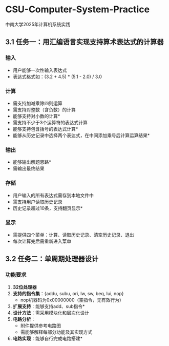 # CSU-Computer-System-Practice
中南大学2025年计算机系统实践

## 3.1 任务一：用汇编语言实现支持算术表达式的计算器

### 输入
- 用户能够一次性输入表达式
- 表达式格式如：(3.2 + 4.5) * (5.1 - 2.0) / 3.0

### 计算
- 需支持加减乘除四则运算
- 需支持对整数（含负数）的计算
- 能够支持对小数的计算*
- 需支持不少于3个运算符的表达式计算
- 能够支持包含括号的表达式计算*
- 能够从历史记录中选择两个表达式，在中间添加乘号后计算运算结果*

### 输出
- 能够输出解题思路*
- 需输出最终结果

### 存储
- 用户输入的所有表达式需存到本地文件中
- 需支持用户读取历史记录
- 历史记录超过10条，支持翻页显示*

### 显示
- 需提供四个菜单：计算、读取历史记录、清空历史记录、退出
- 每次计算完后需重新进入菜单


## 3.2 任务二：单周期处理器设计

### 功能要求
1. **32位处理器**
2. **支持的指令集**：{addu, subu, ori, lw, sw, beq, lui, nop}  
   - nop机器码为0x00000000（空指令，无有效行为）
3. **扩展支持**：能够支持add、sub指令*
4. **设计方法**：需采用模块化和层次化设计
5. **电路分析**：  
   - 附件提供参考电路图  
   - 需能够解释每部分功能及其实现方式
6. **电路实现**：能够自行完成电路搭建*